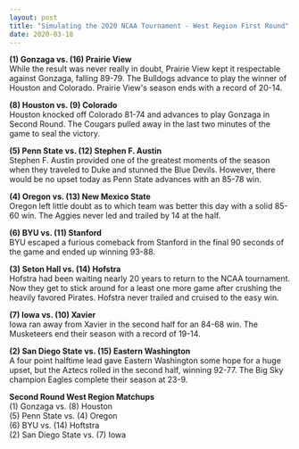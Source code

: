 ```yaml
---
layout: post
title: "Simulating the 2020 NCAA Tournament - West Region First Round"
date: 2020-03-18
---
```


**(1) Gonzaga vs. (16) Prairie View**  
While the result was never really in doubt, Prairie View kept it respectable against Gonzaga, falling 89-79. The Bulldogs advance to play the winner of Houston and Colorado. Prairie View's season ends with a record of 20-14.  

**(8) Houston vs. (9) Colorado**  
Houston knocked off Colorado 81-74 and advances to play Gonzaga in Second Round. The Cougars pulled away in the last two minutes of the game to seal the victory.  

**(5) Penn State vs. (12) Stephen F. Austin**  
Stephen F. Austin provided one of the greatest moments of the season when they traveled to Duke and stunned the Blue Devils. However, there would be no upset today as Penn State advances with an 85-78 win.  

**(4) Oregon vs. (13) New Mexico State**  
Oregon left little doubt as to which team was better this day with a solid 85-60 win. The Aggies never led and trailed by 14 at the half.  

**(6) BYU vs. (11) Stanford**  
BYU escaped a furious comeback from Stanford in the final 90 seconds of the game and ended up winning 93-88.   

**(3) Seton Hall vs. (14) Hofstra**  
Hofstra had been waiting nearly 20 years to return to the NCAA tournament. Now they get to stick around for a least one more game after crushing the heavily favored Pirates. Hofstra never trailed and cruised to the easy win.  

**(7) Iowa vs. (10) Xavier**  
Iowa ran away from Xavier in the second half for an 84-68 win. The Musketeers end their season with a record of 19-14.  

**(2) San Diego State vs. (15) Eastern Washington**  
A four point halftime lead gave Eastern Washington some hope for a huge upset, but the Aztecs rolled in the second half, winning 92-77. The Big Sky champion Eagles complete their season at 23-9.  

**Second Round West Region Matchups**    
(1) Gonzaga vs. (8) Houston   
(5) Penn State vs. (4) Oregon    
(6) BYU vs. (14) Hoftstra  
(2) San Diego State vs. (7) Iowa  
